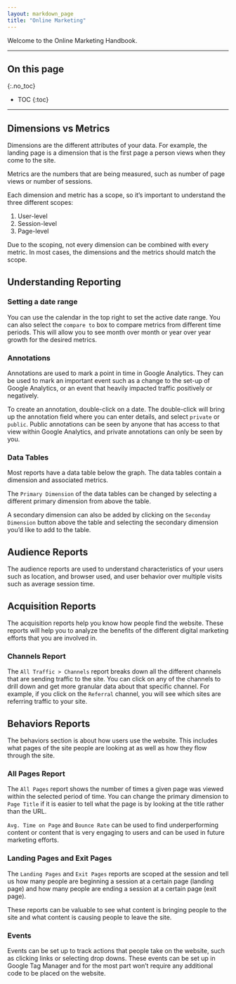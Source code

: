 ```yaml
---
layout: markdown_page
title: "Online Marketing"
---
```

Welcome to the Online Marketing Handbook.

----

## On this page
{:.no_toc}

- TOC
{:toc}

----

## Dimensions vs Metrics
Dimensions are the different attributes of your data. For example, the landing page is a dimension that is the first page a person views when they come to the site.

Metrics are the numbers that are being measured, such as number of page views or number of sessions.

Each dimension and metric has a scope, so it’s important to understand the three different scopes:  
1) User-level
2) Session-level
3) Page-level

Due to the scoping, not every dimension can be combined with every metric. In most cases, the dimensions and the metrics should match the scope.

## Understanding Reporting
### Setting a date range

You can use the calendar in the top right to set the active date range. You can also select the `compare to` box to compare metrics from different time periods. This will allow you to see month over month or year over year growth for the desired metrics.

### Annotations

Annotations are used to mark a point in time in Google Analytics. They can be used to mark an important event such as a change to the set-up of Google Analytics, or an event that heavily impacted traffic positively or negatively.

To create an annotation, double-click on a date. The double-click will bring up the annotation field where you can enter details, and select `private` or `public`. Public annotations can be seen by anyone that has access to that view within Google Analytics, and private annotations can only be seen by you.

### Data Tables

Most reports have a data table below the graph. The data tables contain a dimension and associated metrics.

The `Primary Dimension` of the data tables can be changed by selecting a different primary dimension from above the table.

A secondary dimension can also be added by clicking on the `Seconday Dimension` button above the table and selecting the secondary dimension you’d like to add to the table.

## Audience Reports

The audience reports are used to understand characteristics of your users such as location, and browser used, and user behavior over multiple visits such as average session time.

## Acquisition Reports

The acquisition reports help you know how people find the website. These reports will help you to analyze the benefits of the different digital marketing efforts that you are involved in.

### Channels Report

The `All Traffic > Channels` report breaks down all the different channels that are sending traffic to the site. You can click on any of the channels to drill down  and get more granular data about that specific channel. For example, if you click on the `Referral` channel, you will see which sites are referring traffic to your site.

## Behaviors Reports

The behaviors section is about how users use the website. This includes what pages of the site people are looking at as well as how they flow through the site.

### All Pages Report

The `All Pages` report shows the number of times a given page was viewed within the selected period of time. You can change the primary dimension to `Page Title` if it is easier to tell what the page is by looking at the title rather than the URL.

`Avg. Time on Page` and `Bounce Rate` can be used to find underperforming content or content that is very engaging to users and can be used in future marketing efforts.

### Landing Pages and Exit Pages

The `Landing Pages` and `Exit Pages` reports are scoped at the session and tell us how many people are beginning a session at a certain page (landing page) and how many people are ending a session at a certain page (exit page).

These reports can be valuable to see what content is bringing people to the site and what content is causing people to leave the site.

### Events

Events can be set up to track actions that people take on the website, such as clicking links or selecting drop downs. These events can be set up in Google Tag Manager and for the most part won’t require any additional code to be placed on the website.
